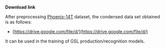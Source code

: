**Download link**

After preprocessing [Phoenix-14T](https://www-i6.informatik.rwth-aachen.de/~koller/RWTH-PHOENIX-2014-T/) dataset, the condensed data set obtained is as follows:

- [https://drive.google.com/file/d/](https://drive.google.com/file/d/)

It can be used in the training of GSL production/recognition models.